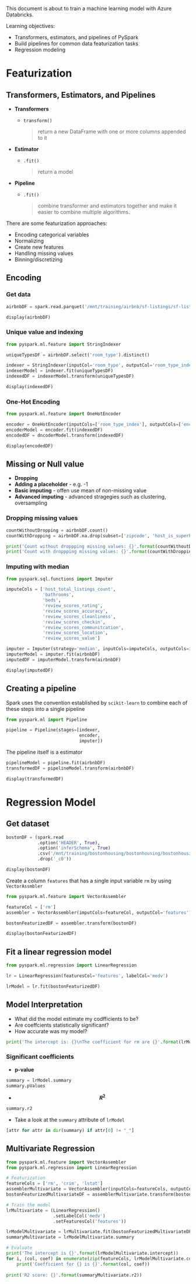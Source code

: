 This document is about to train a machine learning model with Azure Databricks.

Learning objectives:

* Transformers, estimators, and pipelines of PySpark
* Build pipelines for common data featurization tasks
* Regression modeling



# Featurization

## Transformers, Estimators, and Pipelines

* **Transformers**

  * ```transform()```

    > return a new DataFrame with one or more columns appended to it

* **Estimator**

  * ```.fit()```

    > return a model

* **Pipeline**

  * ```.fit()```

    > combine transformer and estimators together and make it easier to combine multiple algorithms.



There are some featurization approaches:

* Encoding categorical variables
* Normalizing
* Create new features
* Handling missing values
* Binning/discretizing



## Encoding

### Get data

```python
airbnbDF = spark.read.parquet('/mnt/training/airbnb/sf-listings/sf-listings-correct-type.parquet')

display(airbnbDF)
```



### Unique value and indexing

```python
from pyspark.ml.feature import StringIndexer

uniqueTypesDF = airbnbDF.select('room_type').distinct()

indexer = StringIndexer(inputCol='room_type', outputCol='room_type_index')
indexerModel = indexer.fit(uniqueTypesDF)
indexedDF = indexerModel.transform(uniqueTypesDF)

display(indexedDF)
```



### One-Hot Encoding

```python
from pyspark.ml.feature import OneHotEncoder

encoder = OneHotEncoder(inputCols=['room_type_index'], outputCols=['encoded_room_type'])
encoderModel = encoder.fit(indexedDF)
encodedDF = dncoderModel.transform(indexedDF)

display(encodedDF)
```



## Missing or Null value 

* **Dropping**
* **Adding a placeholder** - e.g. -1
* **Basic imputing** - offen use mean of non-missing value
* **Advanced imputing** - advanced stragegies such as clustering, oversampling



### Dropping missing values

```python
countWithoutDropping = airbnbDF.count()
countWithDropping = airbnbDF.na.drop(subset=['zipcode', 'host_is_superhost']).count()

print('Count without droppping missing values: {}'.format(countWithoutDropping))
print('Count with droppping missing values: {}'.format(countWithDropping))
```



### Imputing with median

```python
from pyspark.sql.functions import Imputer

imputeCols = ['host_total_listings_count',
              'bathrooms',
              'beds',
              'review_scores_rating',
              'review_scores_accuracy',
              'review_scores_cleanliness',
              'review_scores_checkin',
              'review_scores_communitcation',
              'review_scores_location',
              'review_scores_value']

imputer = Imputer(strategy='median', inputCols=imputeCols, outputCols=imputeCols)
imputerModel = imputer.fit(airbnbDF)
imputedDF = imputerModel.transform(airbnbDF)

display(imputedDF)
```



## Creating a pipeline

Spark uses the convention established by ```scikit-learn``` to combine each of these steps into a single pipeline

```python
from pyspark.ml import Pipeline

pipeline = Pipeline(stages=[indexer,
                            encoder,
                            imputer])
```

The pipeline itself is a estimator

```python
pipelineModel = pipeline.fit(airbnbDF)
transformedDF = pipelineModel.transform(airbnbDF)

display(transformedDF)
```



# Regression Model

## Get dataset

```python
bostonDF = (spark.read
            .option('HEADER', True),
            .option('inferSchema', True)
            .csv('/mnt/training/bostonhousing/bostonhousing/bostonhousing.csv')
            .drop('_c0'))

display(bostonDF)
```

Create a column ```features``` that has a single input variable ```rm``` by using ```VectorAssmbler```

```python
from pyspark.ml.feature import VectorAssembler

featureCol = ['rm']
assembler = VectorAssembler(imputCols=featureCol, outputCol='features')

bostonFeaturizedDF = assembler.transform(bostonDF)

display(bostonFeaturizedDF)
```



## Fit a linear regression model

```python
from pyspark.ml.regression import LinearRegression

lr = LinearRegression(featuresCol='features', labelCol='medv')

lrModel = lr.fit(bostonFeaturizedDF)
```



## Model Interpretation

* What did the model estimate my codfficients to be?
* Are coeffcients statistically significant?
* How accurate was my model?

```python
print('The intercept is: {}\nThe coefficient for rm are {}'.format(lrModel.intercept, *lrModel.coefficients))
```



### Significant coefficients

* **p-value**

```python
summary = lrModel.summary
summary.pValues
```

* **$$R^2$$**

```python
summary.r2
```

* Take a look at the ```summary``` attribute of ```lrModel```

```python
[attr for attr in dir(summary) if attr[0] != "_"]
```



## Multivariate Regression

```python
from pyspark.ml.feature import VectorAssembler
from pyspark.ml.regression import LinearRegression

# Featurization
featureCols = ['rm', 'crim', 'lstat']
assemblerMultivariate = VectorAssembler(inputCols=featureCols, outputCol='features')
bostonFeaturizedMultivariateDF = assemblerMultivariate.transform(bostonDF)

# Train the model
lrMultivariate = (LinearRegression()
                  .setLabelCol('medv')
                  .setFeaturesCol('features'))

lrModelMultivariate = lrMultivariate.fit(bostonFeaturizedMultivariateDF)
summaryMultivariate = lrModelMultivariate.summary

# Evaluate
print('The intercept is {}'.format(lrModelMultivariate.intercept))
for i, (col, coef) in enumerate(zip(featureCols, lrModelMultivariate.coefficients)):
  	print('Coefficient for {} is {}'.format(col, coef))
    
print('R2 score: {}'.format(summaryMultivariate.r2))
```



